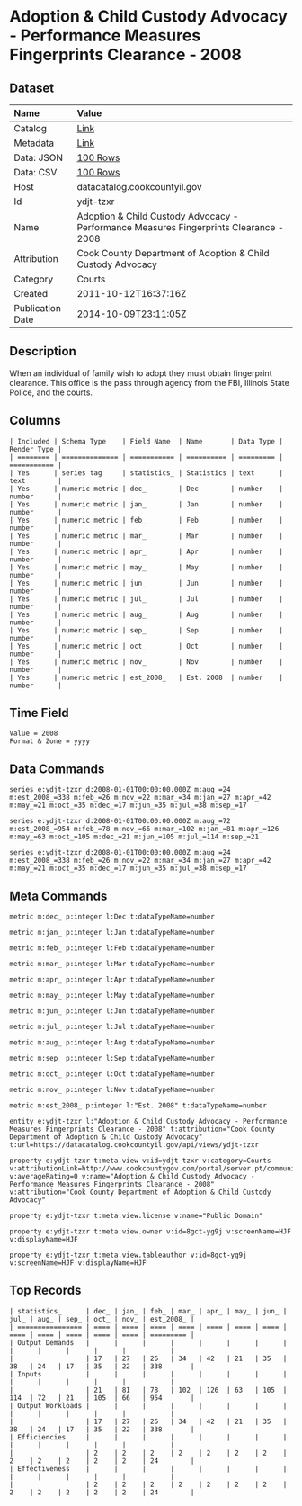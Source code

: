# Adoption & Child Custody Advocacy - Performance Measures Fingerprints Clearance - 2008

## Dataset

| Name | Value |
| :--- | :---- |
| Catalog | [Link](https://catalog.data.gov/dataset/adoption-child-custody-advocacy-performance-measures-fingerprints-clearance-2008-b2474) |
| Metadata | [Link](https://datacatalog.cookcountyil.gov/api/views/ydjt-tzxr) |
| Data: JSON | [100 Rows](https://datacatalog.cookcountyil.gov/api/views/ydjt-tzxr/rows.json?max_rows=100) |
| Data: CSV | [100 Rows](https://datacatalog.cookcountyil.gov/api/views/ydjt-tzxr/rows.csv?max_rows=100) |
| Host | datacatalog.cookcountyil.gov |
| Id | ydjt-tzxr |
| Name | Adoption & Child Custody Advocacy - Performance Measures Fingerprints Clearance - 2008 |
| Attribution | Cook County Department of Adoption & Child Custody Advocacy |
| Category | Courts |
| Created | 2011-10-12T16:37:16Z |
| Publication Date | 2014-10-09T23:11:05Z |

## Description

When an individual of family wish to adopt they must obtain fingerprint clearance. This office is the pass through agency from the FBI, Illinois State Police, and the courts.

## Columns

```ls
| Included | Schema Type    | Field Name  | Name       | Data Type | Render Type |
| ======== | ============== | =========== | ========== | ========= | =========== |
| Yes      | series tag     | statistics_ | Statistics | text      | text        |
| Yes      | numeric metric | dec_        | Dec        | number    | number      |
| Yes      | numeric metric | jan_        | Jan        | number    | number      |
| Yes      | numeric metric | feb_        | Feb        | number    | number      |
| Yes      | numeric metric | mar_        | Mar        | number    | number      |
| Yes      | numeric metric | apr_        | Apr        | number    | number      |
| Yes      | numeric metric | may_        | May        | number    | number      |
| Yes      | numeric metric | jun_        | Jun        | number    | number      |
| Yes      | numeric metric | jul_        | Jul        | number    | number      |
| Yes      | numeric metric | aug_        | Aug        | number    | number      |
| Yes      | numeric metric | sep_        | Sep        | number    | number      |
| Yes      | numeric metric | oct_        | Oct        | number    | number      |
| Yes      | numeric metric | nov_        | Nov        | number    | number      |
| Yes      | numeric metric | est_2008_   | Est. 2008  | number    | number      |
```

## Time Field

```ls
Value = 2008
Format & Zone = yyyy
```

## Data Commands

```ls
series e:ydjt-tzxr d:2008-01-01T00:00:00.000Z m:aug_=24 m:est_2008_=338 m:feb_=26 m:nov_=22 m:mar_=34 m:jan_=27 m:apr_=42 m:may_=21 m:oct_=35 m:dec_=17 m:jun_=35 m:jul_=38 m:sep_=17

series e:ydjt-tzxr d:2008-01-01T00:00:00.000Z m:aug_=72 m:est_2008_=954 m:feb_=78 m:nov_=66 m:mar_=102 m:jan_=81 m:apr_=126 m:may_=63 m:oct_=105 m:dec_=21 m:jun_=105 m:jul_=114 m:sep_=21

series e:ydjt-tzxr d:2008-01-01T00:00:00.000Z m:aug_=24 m:est_2008_=338 m:feb_=26 m:nov_=22 m:mar_=34 m:jan_=27 m:apr_=42 m:may_=21 m:oct_=35 m:dec_=17 m:jun_=35 m:jul_=38 m:sep_=17
```

## Meta Commands

```ls
metric m:dec_ p:integer l:Dec t:dataTypeName=number

metric m:jan_ p:integer l:Jan t:dataTypeName=number

metric m:feb_ p:integer l:Feb t:dataTypeName=number

metric m:mar_ p:integer l:Mar t:dataTypeName=number

metric m:apr_ p:integer l:Apr t:dataTypeName=number

metric m:may_ p:integer l:May t:dataTypeName=number

metric m:jun_ p:integer l:Jun t:dataTypeName=number

metric m:jul_ p:integer l:Jul t:dataTypeName=number

metric m:aug_ p:integer l:Aug t:dataTypeName=number

metric m:sep_ p:integer l:Sep t:dataTypeName=number

metric m:oct_ p:integer l:Oct t:dataTypeName=number

metric m:nov_ p:integer l:Nov t:dataTypeName=number

metric m:est_2008_ p:integer l:"Est. 2008" t:dataTypeName=number

entity e:ydjt-tzxr l:"Adoption & Child Custody Advocacy - Performance Measures Fingerprints Clearance - 2008" t:attribution="Cook County Department of Adoption & Child Custody Advocacy" t:url=https://datacatalog.cookcountyil.gov/api/views/ydjt-tzxr

property e:ydjt-tzxr t:meta.view v:id=ydjt-tzxr v:category=Courts v:attributionLink=http://www.cookcountygov.com/portal/server.pt/community/adoption___child_custody_advocacy/245 v:averageRating=0 v:name="Adoption & Child Custody Advocacy - Performance Measures Fingerprints Clearance - 2008" v:attribution="Cook County Department of Adoption & Child Custody Advocacy"

property e:ydjt-tzxr t:meta.view.license v:name="Public Domain"

property e:ydjt-tzxr t:meta.view.owner v:id=8gct-yg9j v:screenName=HJF v:displayName=HJF

property e:ydjt-tzxr t:meta.view.tableauthor v:id=8gct-yg9j v:screenName=HJF v:displayName=HJF
```

## Top Records

```ls
| statistics_      | dec_ | jan_ | feb_ | mar_ | apr_ | may_ | jun_ | jul_ | aug_ | sep_ | oct_ | nov_ | est_2008_ | 
| ================ | ==== | ==== | ==== | ==== | ==== | ==== | ==== | ==== | ==== | ==== | ==== | ==== | ========= | 
| Output Demands   |      |      |      |      |      |      |      |      |      |      |      |      |           | 
|                  | 17   | 27   | 26   | 34   | 42   | 21   | 35   | 38   | 24   | 17   | 35   | 22   | 338       | 
| Inputs           |      |      |      |      |      |      |      |      |      |      |      |      |           | 
|                  | 21   | 81   | 78   | 102  | 126  | 63   | 105  | 114  | 72   | 21   | 105  | 66   | 954       | 
| Output Workloads |      |      |      |      |      |      |      |      |      |      |      |      |           | 
|                  | 17   | 27   | 26   | 34   | 42   | 21   | 35   | 38   | 24   | 17   | 35   | 22   | 338       | 
| Efficiencies     |      |      |      |      |      |      |      |      |      |      |      |      |           | 
|                  | 2    | 2    | 2    | 2    | 2    | 2    | 2    | 2    | 2    | 2    | 2    | 2    | 24        | 
| Effectiveness    |      |      |      |      |      |      |      |      |      |      |      |      |           | 
|                  | 2    | 2    | 2    | 2    | 2    | 2    | 2    | 2    | 2    | 2    | 2    | 2    | 24        | 
```